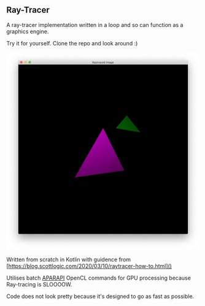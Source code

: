 ## Ray-Tracer
A ray-tracer implementation written in a loop and so can function as a graphics engine.

Try it for yourself. Clone the repo and look around :)

![Triangles](https://raw.githubusercontent.com/alex-gunning/RayTracer/master/images/traced-triangles.png)

Written from scratch in Kotlin with guidence from [https://blog.scottlogic.com/2020/03/10/raytracer-how-to.html]()

Utilises batch [APARAPI](http://aparapi.com/) OpenCL commands for GPU processing because Ray-tracing is SLOOOOW.

Code does not look pretty because it's designed to go as fast as possible.
